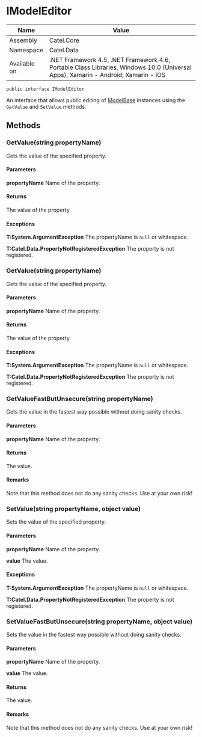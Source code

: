 

# IModelEditor

Name|Value
---|---
Assembly|Catel.Core
Namespace|Catel.Data
Available on|.NET Framework 4.5, .NET Framework 4.6, Portable Class Libraries, Windows 10.0 (Universal Apps), Xamarin - Android, Xamarin - iOS

```
public interface IModelEditor
```

An interface that allows public editing of [ModelBase](#) instances using the ```GetValue```
    and ```SetValue``` methods.



## Methods

### GetValue(string propertyName)

Gets the value of the specified property.

#### Parameters

**propertyName**
Name of the property.

#### Returns

The value of the property.

#### Exceptions

**T:System.ArgumentException**
The propertyName is ```null``` or whitespace.

**T:Catel.Data.PropertyNotRegisteredException**
The property is not registered.



### GetValue<TValue>(string propertyName)

Gets the value of the specified property.

#### Parameters

**propertyName**
Name of the property.

#### Returns

The value of the property.

#### Exceptions

**T:System.ArgumentException**
The propertyName is ```null``` or whitespace.

**T:Catel.Data.PropertyNotRegisteredException**
The property is not registered.



### GetValueFastButUnsecure(string propertyName)

Gets the value in the fastest way possible without doing sanity checks.

#### Parameters

**propertyName**
Name of the property.

#### Returns

The value.

#### Remarks

Note that this method does not do any sanity checks. Use at your own risk!



### SetValue(string propertyName, object value)

Sets the value of the specified property.

#### Parameters

**propertyName**
Name of the property.

**value**
The value.

#### Exceptions

**T:System.ArgumentException**
The propertyName is ```null``` or whitespace.

**T:Catel.Data.PropertyNotRegisteredException**
The property is not registered.



### SetValueFastButUnsecure(string propertyName, object value)

Sets the value in the fastest way possible without doing sanity checks.

#### Parameters

**propertyName**
Name of the property.

**value**
The value.

#### Returns

The value.

#### Remarks

Note that this method does not do any sanity checks. Use at your own risk!



